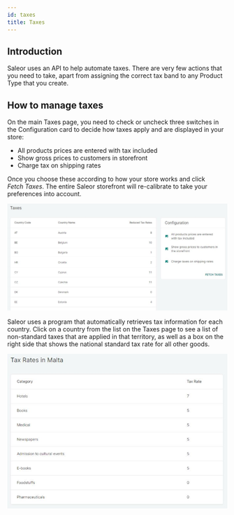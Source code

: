 ```yaml
---
id: taxes
title: Taxes
---
```


## Introduction

Saleor uses an API to help automate taxes. There are very few actions that you need to take, apart from assigning the correct tax band to any Product Type that you create.

## How to manage taxes

On the main Taxes page, you need to check or uncheck three switches in the Configuration card to decide how taxes apply and are displayed in your store:

- All products prices are entered with tax included
- Show gross prices to customers in storefront
- Charge tax on shipping rates

Once you choose these according to how your store works and click _Fetch&nbsp;Taxes_. The entire Saleor storefront will re-calibrate to take your preferences into account.

![Taxes configuration](../screenshots/config-taxes-setup.jpeg)

Saleor uses a program that automatically retrieves tax information for each country. Click on a country from the list on the Taxes page to see a list of non-standard taxes that are applied in that territory, as well as a box on the right side that shows the national standard tax rate for all other goods.

![Taxes in a country](../screenshots/config-taxes-country.jpeg)

